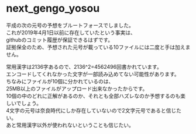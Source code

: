 # next_gengo_yosou
平成の次の元号の予想をブルートフォースでしました。  
これが2019年4月1日以前に存在していたという事実は、  
githubのコミット履歴が保証できるはずです。  
証拠保全のため、予想された元号が載っている10ファイルには二度と手は加えません。  


常用漢字は2136字あるので、2136^2=4562496回書かれています。  
エンコードしてくれなかった文字が一部読み込めてない可能性があります。  
ちなみにファイルが10個に分かれているのは、  
25MB以上のファイルがアップロード出来なかったからです。  
10個の中のどれに正解があるのか、それとも全部ハズレなのか予想するのも楽しいでしょう。  
4文字の元号は奈良時代にしか存在していないので2文字元号であると信じたい。  
あと常用漢字以外が使われないということも信じたい。  
